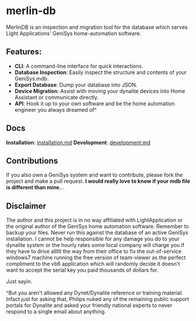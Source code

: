 # merlin-db
MerlinDB is an inspection and migration tool for the database which serves Light Applications' GeniSys home-automation software.

## Features:
* **CLI**: A command-line interface for quick interactions.
* **Database Inspection**: Easily inspect the structure and contents of your GeniSys.mdb.
* **Export Database**: Dump your database into JSON.
* **Device Migration**: Assist with moving your dynalite devices into Home Assistant or communicate directly.
* **API**: Hook it up to your own software and be the home automation engineer you always dreamed of^

## Docs
**Installation**: [installation.md](installation.md)
**Development**: [development.md](development.md)


## Contributions
If you also own a GeniSys system and want to contribute, please fork the project and make a pull request. **I would really love to know if your mdb file is different than mine**...

## Disclaimer
The author and this project is in no way affiliated with LightApplication or the original author of the GeniSys home automation software.
Remember to backup your files. Never run this against the database of an active GeniSys installation. I cannot be help responsible for any damage you do to
your dynalite system or the hourly rates some local company will charge you if they have to drive allllll the way from their office to fix the out-of-service windows7 machine running
the free version of team-viewer as the perfect compliment to the vb6 application which will randomly decide it doesn't want to accept the serial key you paid thousands of dollars for.

Just sayin.

^But you aren't allowed any Dynet/Dynalite reference or training material. Infact just for asking that, Philips nuked any of the remaining public support portals for Dynalite and asked your friendly national experts to never respond to a single email about anything.
